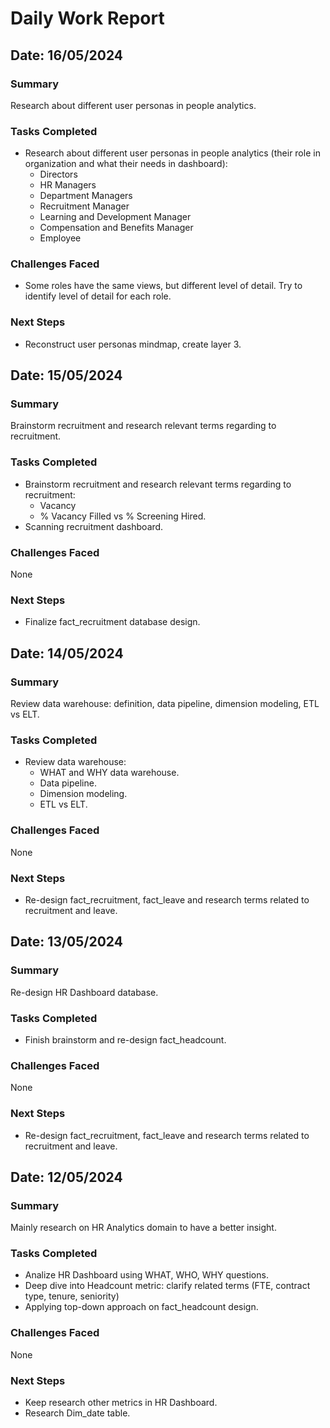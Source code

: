 # Daily Work Report

## Date: 16/05/2024

### Summary

Research about different user personas in people analytics.

### Tasks Completed

- Research about different user personas in people analytics (their role in organization and what their needs in dashboard):
    - Directors
    - HR Managers
    - Department Managers
    - Recruitment Manager
    - Learning and Development Manager
    - Compensation and Benefits Manager
    - Employee

### Challenges Faced

- Some roles have the same views, but different level of detail. Try to identify level of detail for each role.

### Next Steps

- Reconstruct user personas mindmap, create layer 3.


## Date: 15/05/2024

### Summary

Brainstorm recruitment and research relevant terms regarding to recruitment.

### Tasks Completed

- Brainstorm recruitment and research relevant terms regarding to recruitment:
    - Vacancy
    - % Vacancy Filled vs % Screening Hired.
- Scanning recruitment dashboard.

### Challenges Faced

None

### Next Steps

- Finalize fact_recruitment database design.

## Date: 14/05/2024

### Summary

Review data warehouse: definition, data pipeline, dimension modeling, ETL vs ELT.

### Tasks Completed

- Review data warehouse: 
    - WHAT and WHY data warehouse.
    - Data pipeline.
    - Dimension modeling.
    - ETL vs ELT.

### Challenges Faced

None

### Next Steps

- Re-design fact_recruitment, fact_leave and research terms related to recruitment and leave.

## Date: 13/05/2024

### Summary

Re-design HR Dashboard database.

### Tasks Completed

- Finish brainstorm and re-design fact_headcount.

### Challenges Faced

None

### Next Steps

- Re-design fact_recruitment, fact_leave and research terms related to recruitment and leave.


## Date: 12/05/2024

### Summary

Mainly research on HR Analytics domain to have a better insight.

### Tasks Completed

- Analize HR Dashboard using WHAT, WHO, WHY questions.
- Deep dive into Headcount metric: clarify related terms (FTE, contract type, tenure, seniority)
- Applying top-down approach on fact_headcount design.

### Challenges Faced

None

### Next Steps

- Keep research other metrics in HR Dashboard.
- Research Dim_date table.


